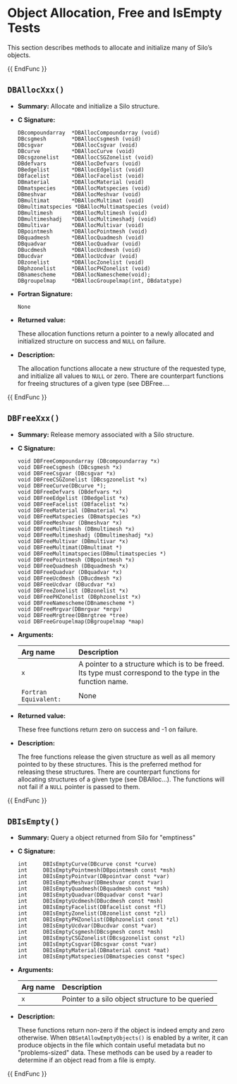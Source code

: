 # Object Allocation, Free and IsEmpty Tests

This section describes methods to allocate and initialize many of Silo’s objects.

{{ EndFunc }}

## `DBAllocXxx()`

* **Summary:** Allocate and initialize a Silo structure.

* **C Signature:**

  ```
  DBcompoundarray  *DBAllocCompoundarray (void)
  DBcsgmesh        *DBAllocCsgmesh (void)
  DBcsgvar         *DBAllocCsgvar (void)
  DBcurve          *DBAllocCurve (void)
  DBcsgzonelist    *DBAllocCSGZonelist (void)
  DBdefvars        *DBAllocDefvars (void)
  DBedgelist       *DBAllocEdgelist (void)
  DBfacelist       *DBAllocFacelist (void)
  DBmaterial       *DBAllocMaterial (void)
  DBmatspecies     *DBAllocMatspecies (void)
  DBmeshvar        *DBAllocMeshvar (void)
  DBmultimat       *DBAllocMultimat (void)
  DBmultimatspecies *DBAllocMultimatspecies (void)
  DBmultimesh      *DBAllocMultimesh (void)
  DBmultimeshadj   *DBAllocMultimeshadj (void)
  DBmultivar       *DBAllocMultivar (void)
  DBpointmesh      *DBAllocPointmesh (void)
  DBquadmesh       *DBAllocQuadmesh (void)
  DBquadvar        *DBAllocQuadvar (void)
  DBucdmesh        *DBAllocUcdmesh (void)
  DBucdvar         *DBAllocUcdvar (void)
  DBzonelist       *DBAllocZonelist (void)
  DBphzonelist     *DBAllocPHZonelist (void)
  DBnamescheme     *DBAllocNamescheme(void);
  DBgroupelmap     *DBAllocGroupelmap(int, DBdatatype)
  ```

* **Fortran Signature:**

  ```
  None
  ```

* **Returned value:**

  These allocation functions return a pointer to a newly allocated and initialized structure on success and `NULL` on failure.

* **Description:**

  The allocation functions allocate a new structure of the requested type, and initialize all values to `NULL` or zero.
  There are counterpart functions for freeing structures of a given type (see DBFree….

{{ EndFunc }}

## `DBFreeXxx()`

* **Summary:** Release memory associated with a Silo structure.

* **C Signature:**

  ```
  void DBFreeCompoundarray (DBcompoundarray *x)
  void DBFreeCsgmesh (DBcsgmesh *x)
  void DBFreeCsgvar (DBcsgvar *x)
  void DBFreeCSGZonelist (DBcsgzonelist *x)
  void DBFreeCurve(DBcurve *);
  void DBFreeDefvars (DBdefvars *x)
  void DBFreeEdgelist (DBedgelist *x)
  void DBFreeFacelist (DBfacelist *x)
  void DBFreeMaterial (DBmaterial *x)
  void DBFreeMatspecies (DBmatspecies *x)
  void DBFreeMeshvar (DBmeshvar *x)
  void DBFreeMultimesh (DBmultimesh *x)
  void DBFreeMultimeshadj (DBmultimeshadj *x)
  void DBFreeMultivar (DBmultivar *x)
  void DBFreeMultimat(DBmultimat *)
  void DBFreeMultimatspecies(DBmultimatspecies *)
  void DBFreePointmesh (DBpointmesh *x)
  void DBFreeQuadmesh (DBquadmesh *x)
  void DBFreeQuadvar (DBquadvar *x)
  void DBFreeUcdmesh (DBucdmesh *x)
  void DBFreeUcdvar (DBucdvar *x)
  void DBFreeZonelist (DBzonelist *x)
  void DBFreePHZonelist (DBphzonelist *x)
  void DBFreeNamescheme(DBnamescheme *)
  void DBFreeMrgvar(DBmrgvar *mrgv)
  void DBFreeMrgtree(DBmrgtree *tree)
  void DBFreeGroupelmap(DBgroupelmap *map)
  ```

* **Arguments:**

  Arg name | Description
  :---|:---
  `x` | A pointer to a structure which is to be freed. Its type must correspond to the type in the function name.
  `Fortran Equivalent:` | None

* **Returned value:**

  These free functions return zero on success and -1 on failure.

* **Description:**

  The free functions release the given structure as well as all memory pointed to by these structures.
  This is the preferred method for releasing these structures.
  There are counterpart functions for allocating structures of a given type (see DBAlloc…).
  The functions will not fail if a `NULL` pointer is passed to them.

{{ EndFunc }}

## `DBIsEmpty()`

* **Summary:** Query a object returned from Silo for "emptiness"

* **C Signature:**

  ```
  int     DBIsEmptyCurve(DBcurve const *curve)
  int     DBIsEmptyPointmesh(DBpointmesh const *msh)
  int     DBIsEmptyPointvar(DBpointvar const *var)
  int     DBIsEmptyMeshvar(DBmeshvar const *var)
  int     DBIsEmptyQuadmesh(DBquadmesh const *msh)
  int     DBIsEmptyQuadvar(DBquadvar const *var)
  int     DBIsEmptyUcdmesh(DBucdmesh const *msh)
  int     DBIsEmptyFacelist(DBfacelist const *fl)
  int     DBIsEmptyZonelist(DBzonelist const *zl)
  int     DBIsEmptyPHZonelist(DBphzonelist const *zl)
  int     DBIsEmptyUcdvar(DBucdvar const *var)
  int     DBIsEmptyCsgmesh(DBcsgmesh const *msh)
  int     DBIsEmptyCSGZonelist(DBcsgzonelist const *zl)
  int     DBIsEmptyCsgvar(DBcsgvar const *var)
  int     DBIsEmptyMaterial(DBmaterial const *mat)
  int     DBIsEmptyMatspecies(DBmatspecies const *spec)
  ```

* **Arguments:**

  Arg name | Description
  :---|:---
  `x` | Pointer to a silo object structure to be queried

* **Description:**

  These functions return non-zero if the object is indeed empty and zero otherwise.
  When `DBSetAllowEmptyObjects()` is enabled by a writer, it can produce objects in the file which contain useful metadata but no "problems-sized" data.
  These methods can be used by a reader to determine if an object read from a file is empty.

{{ EndFunc }}

